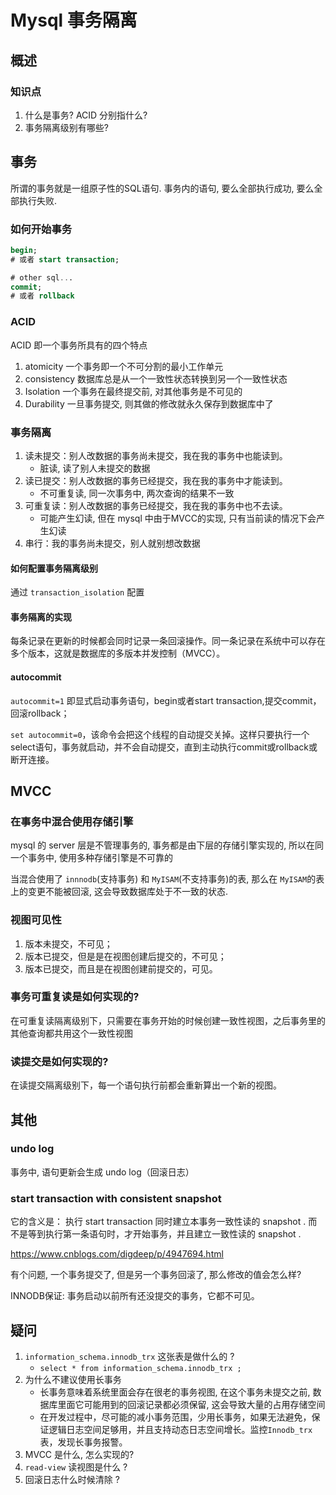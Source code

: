 # Mysql 事务隔离

## 概述

### 知识点

1. 什么是事务? ACID 分别指什么?
2. 事务隔离级别有哪些?


## 事务

所谓的事务就是一组原子性的SQL语句.
事务内的语句, 要么全部执行成功, 要么全部执行失败.

### 如何开始事务

```sql
begin;
# 或者 start transaction;

# other sql...
commit;
# 或者 rollback
```

### ACID

ACID 即一个事务所具有的四个特点

1. atomicity 一个事务即一个不可分割的最小工作单元
2. consistency  数据库总是从一个一致性状态转换到另一个一致性状态
3. Isolation  一个事务在最终提交前, 对其他事务是不可见的
4. Durability 一旦事务提交, 则其做的修改就永久保存到数据库中了

### 事务隔离

1. 读未提交：别人改数据的事务尚未提交，我在我的事务中也能读到。 
   - 脏读, 读了别人未提交的数据
2. 读已提交：别人改数据的事务已经提交，我在我的事务中才能读到。
   - 不可重复读, 同一次事务中, 两次查询的结果不一致
3. 可重复读：别人改数据的事务已经提交，我在我的事务中也不去读。
   - 可能产生幻读, 但在 mysql 中由于MVCC的实现, 只有当前读的情况下会产生幻读
4. 串行：我的事务尚未提交，别人就别想改数据

#### 如何配置事务隔离级别

通过 `transaction_isolation` 配置

#### 事务隔离的实现

每条记录在更新的时候都会同时记录一条回滚操作。同一条记录在系统中可以存在多个版本，这就是数据库的多版本并发控制（MVCC）。

####  autocommit

`autocommit=1` 即显式启动事务语句，begin或者start transaction,提交commit，回滚rollback；

`set autocommit=0`，该命令会把这个线程的自动提交关掉。这样只要执行一个select语句，事务就启动，并不会自动提交，直到主动执行commit或rollback或断开连接。

## MVCC

### 在事务中混合使用存储引擎

mysql 的 server 层是不管理事务的, 事务都是由下层的存储引擎实现的, 所以在同一个事务中, 使用多种存储引擎是不可靠的

当混合使用了 `innnodb`(支持事务) 和 `MyISAM`(不支持事务)的表,  那么在 `MyISAM`的表上的变更不能被回滚, 这会导致数据库处于不一致的状态.

### 视图可见性

1. 版本未提交，不可见；
2. 版本已提交，但是是在视图创建后提交的，不可见；
3. 版本已提交，而且是在视图创建前提交的，可见。

### 事务可重复读是如何实现的?

在可重复读隔离级别下，只需要在事务开始的时候创建一致性视图，之后事务里的其他查询都共用这个一致性视图

### 读提交是如何实现的?

在读提交隔离级别下，每一个语句执行前都会重新算出一个新的视图。



## 其他

### undo log

事务中, 语句更新会生成 undo log（回滚日志）

### start transaction with consistent snapshot

它的含义是： 执行 start transaction 同时建立本事务一致性读的 snapshot . 而不是等到执行第一条语句时，才开始事务，并且建立一致性读的 snapshot .

https://www.cnblogs.com/digdeep/p/4947694.html



有个问题, 一个事务提交了, 但是另一个事务回滚了, 那么修改的值会怎么样?

INNODB保证: 事务启动以前所有还没提交的事务，它都不可见。






## 疑问

1. `information_schema.innodb_trx` 这张表是做什么的 ?
   - `select * from information_schema.innodb_trx ;`
2. 为什么不建议使用长事务
   - 长事务意味着系统里面会存在很老的事务视图, 在这个事务未提交之前, 数据库里面它可能用到的回滚记录都必须保留, 这会导致大量的占用存储空间
   - 在开发过程中，尽可能的减小事务范围，少用长事务，如果无法避免，保证逻辑日志空间足够用，并且支持动态日志空间增长。监控`Innodb_trx`表，发现长事务报警。
3. MVCC 是什么, 怎么实现的?
4. `read-view` 读视图是什么 ? 
5. 回滚日志什么时候清除 ?
